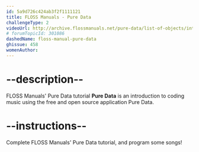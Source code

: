 ```yaml
---
id: 5a9d726c424ab3f2f1111121
title: FLOSS Manuals - Pure Data
challengeType: 2
videoUrl: http://archive.flossmanuals.net/pure-data/list-of-objects/introduction
# forumTopicId: 301086
dashedName: floss-manual-pure-data
ghissue: 458
womenAuthor: 
---
```


# --description--

FLOSS Manuals' Pure Data tutorial __Pure Data__ is an introduction to coding music using the free and open source application Pure Data.

# --instructions--

Complete FLOSS Manuals' Pure Data tutorial, and program some songs!